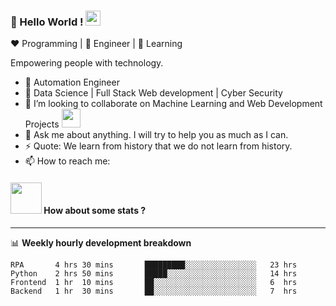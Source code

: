 ### 👋 Hello World !  <img src="https://github.com/TheDudeThatCode/TheDudeThatCode/blob/master/Assets/Earth.gif" width="24px">
  
:heart: Programming | :black_heart: Engineer | :blue_heart: Learning
  
Empowering people with technology. 
- 🤖 Automation Engineer
- 🌱 Data Science | Full Stack Web development | Cyber Security
- 👯 I’m looking to collaborate on Machine Learning and Web Development Projects <img src="https://media.giphy.com/media/WUlplcMpOCEmTGBtBW/giphy.gif" width="30">
- 💬 Ask me about anything. I will try to help you as much as I can.
- ⚡ Quote: We learn from history that we do not learn from history.
- 📫 How to reach me:

#### <img src="https://media.giphy.com/media/VgCDAzcKvsR6OM0uWg/giphy.gif" width="50"> How about some stats ?
-------

📊 **Weekly hourly development breakdown**
<!--START_SECTION:waka-->
```text
RPA       4 hrs 30 mins       █████████░░░░░░░░░░░░░░░░   23 hrs
Python    2 hrs 50 mins       █████░░░░░░░░░░░░░░░░░░░░   14 hrs 
Frontend  1 hr  10 mins       ██░░░░░░░░░░░░░░░░░░░░░░░   6  hrs 
Backend   1 hr  30 mins       ██░░░░░░░░░░░░░░░░░░░░░░░   7  hrs 

